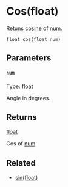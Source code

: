 # Cos(float)

Retuns [cosine](https://en.wikipedia.org/wiki/Sine_and_cosine) of [num](#num).

```
float cos(float num)
```

## Parameters

#### `num`
Type: [float](/MdDocs/Types/Float.md)

Angle in degrees.

## Returns

[float](/MdDocs/Types/Float.md)

Cos of [num](#num).

## Related

 - [sin(float)](/MdDocs/Functions/Math/Sin.md)

